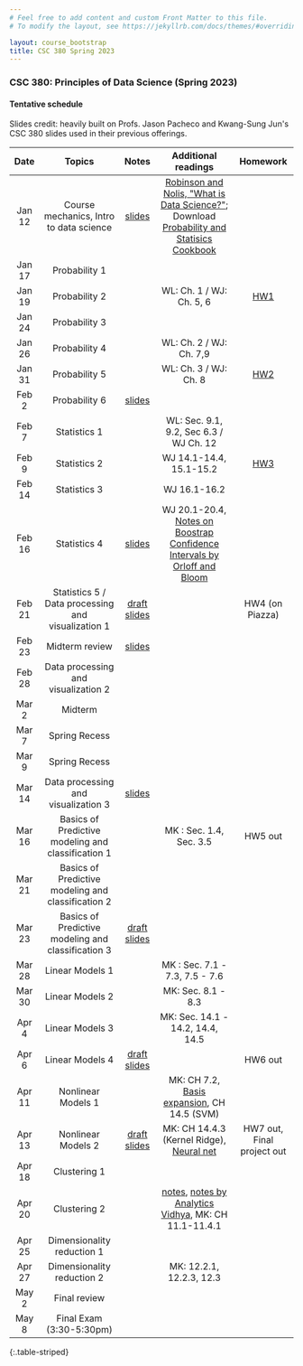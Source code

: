 ```yaml
---
# Feel free to add content and custom Front Matter to this file.
# To modify the layout, see https://jekyllrb.com/docs/themes/#overriding-theme-defaults

layout: course_bootstrap
title: CSC 380 Spring 2023
---
```


### CSC 380: Principles of Data Science (Spring 2023)

#### Tentative schedule

Slides credit: heavily built on Profs. Jason Pacheco and Kwang-Sung Jun's CSC 380 slides used in their previous offerings. 

|  Date  |                       Topics                       |                                             Notes                                              |                                                                                        Additional readings                                                                                        |                             Homework                             |
|:------:|:--------------------------------------------------:|:----------------------------------------------------------------------------------------------:|:-------------------------------------------------------------------------------------------------------------------------------------------------------------------------------------------------:|:----------------------------------------------------------------:|
| Jan 12 |      Course mechanics, Intro to data science       |         [slides](https://zcc1307.github.io/csc380-sp23/Slides/23s380%2001%20intro.pdf)         | [Robinson and Nolis, "What is Data Science?"](http://www.pachecoj.com/courses/csc380_fall21/doc/what_is_data_science.pdf); Download [Probability and Statisics Cookbook](http://statistics.zone/) |                                                                  | 
| Jan 17 |                   Probability 1                    |                                                                                                |                                                                                                                                                                                                   |                                                                  | 
| Jan 19 |                   Probability 2                    |                                                                                                |                                                                                     WL: Ch. 1 / WJ: Ch. 5, 6                                                                                      | [HW1](https://zcc1307.github.io/csc380-sp23/hws/CSC_380_HW1.pdf) | 
| Jan 24 |                   Probability 3                    |                                                                                                |                                                                                                                                                                                                   |                                                                  |  | 
| Jan 26 |                   Probability 4                    |                                                                                                |                                                                                      WL: Ch. 2 / WJ: Ch. 7,9                                                                                      |                                                                  |  | 
| Jan 31 |                   Probability 5                    |                                                                                                |                                                                                       WL: Ch. 3 / WJ: Ch. 8                                                                                       | [HW2](https://zcc1307.github.io/csc380-sp23/hws/CSC_380_HW2.pdf) |  | 
| Feb 2  |                   Probability 6                    |   [slides](https://zcc1307.github.io/csc380-sp23/Slides/23s380%2002%20probability_draft.pdf)   |                                                                                                                                                                                                   |                                                                  |  | 
| Feb 7  |                    Statistics 1                    |                                                                                                |                                                                              WL: Sec. 9.1, 9.2, Sec 6.3 / WJ Ch. 12                                                                               |                                                                  |  | 
| Feb 9  |                    Statistics 2                    |                                                                                                |                                                                                      WJ 14.1-14.4, 15.1-15.2                                                                                      | [HW3](https://zcc1307.github.io/csc380-sp23/hws/CSC_380_HW3.pdf) | 
| Feb 14 |                    Statistics 3                    |                                                                                                |                                                                                           WJ 16.1-16.2                                                                                            |                                                                  | 
| Feb 16 |                    Statistics 4                    |   [slides](https://zcc1307.github.io/csc380-sp23/Slides/23s380%2003%20statistics_draft.pdf)    |                                  WJ 20.1-20.4, [Notes on Boostrap Confidence Intervals by Orloff and Bloom](https://math.mit.edu/~dav/05.dir/class24-prep-a.pdf)                                  |                                                                  | 
| Feb 21 | Statistics 5 / Data processing and visualization 1 |   [draft slides](https://zcc1307.github.io/csc380-sp23/Slides/23s380%2004%20data_draft.pdf)    |                                                                                                                                                                                                   |                         HW4 (on Piazza)                          | 
| Feb 23 |                   Midterm review                   |       [slides](https://zcc1307.github.io/csc380-sp23/Slides/23s380%20midterm_review.pdf)       |                                                                                                                                                                                                   |                                                                  | 
| Feb 28 |        Data processing and visualization 2         |                                                                                                |                                                                                                                                                                                                   |                                                                  | 
| Mar 2  |                      Midterm                       |                                                                                                |                                                                                                                                                                                                   |                                                                  | 
| Mar 7  |                   Spring Recess                    |                                                                                                |                                                                                                                                                                                                   |                                                                  | 
| Mar 9  |                   Spring Recess                    |                                                                                                |                                                                                                                                                                                                   |                                                                  | 
| Mar 14 |        Data processing and visualization 3         |         [slides](https://zcc1307.github.io/csc380-sp23/Slides/23s380%2004%20data.pdf)          |                                                                                                                                                                                                   |                                                                  | 
| Mar 16 | Basics of Predictive modeling and classification 1 |                                                                                                |                                                                                      MK : Sec. 1.4, Sec. 3.5                                                                                      |                             HW5 out                              | 
| Mar 21 | Basics of Predictive modeling and classification 2 |                                                                                                |                                                                                                                                                                                                   |                                                                  | 
| Mar 23 | Basics of Predictive modeling and classification 3 |  [draft slides](https://zcc1307.github.io/csc380-sp23/Slides/23s380%2006%20mlintro_draft.pdf)  |                                                                                                                                                                                                   |                                                                  | 
| Mar 28 |                  Linear Models 1                   |                                                                                                |                                                                                  MK : Sec. 7.1 - 7.3, 7.5 - 7.6                                                                                   |                                                                  | 
| Mar 30 |                  Linear Models 2                   |                                                                                                |                                                                                        MK: Sec. 8.1 - 8.3                                                                                         |                                                                  | 
| Apr 4  |                  Linear Models 3                   |                                                                                                |                                                                                 MK: Sec. 14.1 - 14.2, 14.4, 14.5                                                                                  |                                                                  | 
| Apr 6  |                  Linear Models 4                   |  [draft slides](https://zcc1307.github.io/csc380-sp23/Slides/23s380%2008%20linearmodels.pdf)   |                                                                                                                                                                                                   |                             HW6 out                              | 
| Apr 11 |                 Nonlinear Models 1                 |  |                        MK: CH 7.2, [Basis expansion](https://towardsdatascience.com/non-linear-regression-basis-expansion-polynomials-splines-2d7adb2cc226), CH 14.5 (SVM)                        |                                                                  | 
| Apr 13 |                 Nonlinear Models 2                 |                             [draft slides](https://zcc1307.github.io/csc380-sp23/Slides/23s380%2009%20nonlinearmodels.pdf)                                                                   |                                                      MK: CH 14.4.3 (Kernel Ridge), [Neural net](https://www.youtube.com/watch?v=aircAruvnKk)                                                      |                    HW7 out, Final project out                    | 
| Apr 18 |                    Clustering 1                    |                                                                                                |                                                                                                                                                                                                   |                                                                  | 
| Apr 20 |                    Clustering 2                    |                                                                                                |                                [notes](http://www.pachecoj.com/courses/csc380_fall21/lectures/kmeans_notes.pdf), [notes by Analytics Vidhya](https://www.analyticsvidhya.com/blog/2019/08/comprehensive-guide-k-means-clustering/), MK: CH 11.1-11.4.1                                |                                                                  | 
| Apr 25 |             Dimensionality reduction 1             |                                                                                                |                                                                                                                                                                                                   |                                                                  | 
| Apr 27 |             Dimensionality reduction 2             |                                                                                                |                                    MK: 12.2.1, 12.2.3, 12.3                                                                                                                                                               |                                                                  | 
| May 2  |                    Final review                    |                                                                                                |                                                                                                                                                                                                   |                                                                  | 
| May 8  |              Final Exam (3:30-5:30pm)              |                                                                                                |                                                                                                                                                                                                   |                                                                  | 
{:.table-striped}
